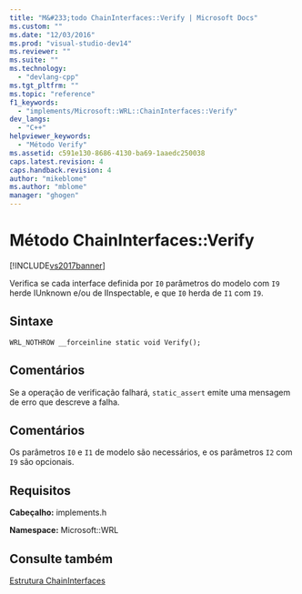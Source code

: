```yaml
---
title: "M&#233;todo ChainInterfaces::Verify | Microsoft Docs"
ms.custom: ""
ms.date: "12/03/2016"
ms.prod: "visual-studio-dev14"
ms.reviewer: ""
ms.suite: ""
ms.technology: 
  - "devlang-cpp"
ms.tgt_pltfrm: ""
ms.topic: "reference"
f1_keywords: 
  - "implements/Microsoft::WRL::ChainInterfaces::Verify"
dev_langs: 
  - "C++"
helpviewer_keywords: 
  - "Método Verify"
ms.assetid: c591e130-8686-4130-ba69-1aaedc250038
caps.latest.revision: 4
caps.handback.revision: 4
author: "mikeblome"
ms.author: "mblome"
manager: "ghogen"
---
```

# M&#233;todo ChainInterfaces::Verify
[!INCLUDE[vs2017banner](../assembler/inline/includes/vs2017banner.md)]

Verifica se cada interface definida por `I0` parâmetros do modelo com `I9` herde IUnknown e\/ou de IInspectable, e que `I0` herda de `I1` com `I9`.  
  
## Sintaxe  
  
```  
WRL_NOTHROW __forceinline static void Verify();  
```  
  
## Comentários  
 Se a operação de verificação falhará, `static_assert` emite uma mensagem de erro que descreve a falha.  
  
## Comentários  
 Os parâmetros `I0` e `I1` de modelo são necessários, e os parâmetros `I2` com `I9` são opcionais.  
  
## Requisitos  
 **Cabeçalho:** implements.h  
  
 **Namespace:** Microsoft::WRL  
  
## Consulte também  
 [Estrutura ChainInterfaces](../windows/chaininterfaces-structure.md)